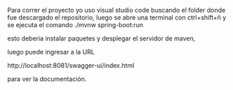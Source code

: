 Para correr el proyecto yo uso visual studio code buscando el folder donde fue descargado el repositorio, luego se abre una terminal con ctrl+shift+ñ y se ejecuta el comando 
./mvnw spring-boot:run

esto deberia instalar paquetes y desplegar el servidor de maven,

luego puede ingresar a la URL

http://localhost:8081/swagger-ui/index.html

para ver la documentación.
